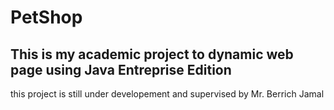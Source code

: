 # PetShop

## This is my academic project to dynamic web page using Java Entreprise Edition

this project is still under developement and supervised by Mr. Berrich Jamal 
